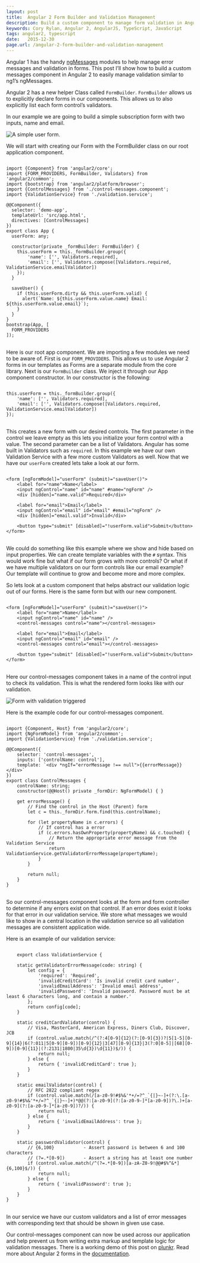 ```yaml
---
layout: post
title:  Angular 2 Form Builder and Validation Management
description: Build a custom component to manage form validation in Angular 2.
keywords: Cory Rylan, Angular 2, AngularJS, TypeScript, JavaScript
tags: angular2, typescript
date:   2015-12-30
page.url: /angular-2-form-builder-and-validation-management
---
```


Angular 1 has the handy <a href="https://docs.angularjs.org/api/ngMessages/directive/ngMessages" target="_blank">ngMessages</a> modules to help manage error messages and validation in forms.
This post I’ll show how to build a custom messages component in Angular 2 to easily manage validation similar to ng1’s ngMessages.

Angular 2 has a new helper Class called <code>FormBuilder</code>. <code>FormBuilder</code> allows us to explicitly declare forms in our components.
This allows us to also explicitly list each form control’s validators.

In our example we are going to build a simple subscription form with two inputs, name and email.

    
<img src="/assets/images/posts/angular-2-form-builder-and-validation-management/form-1.JPG" alt="A simple user form." />

We will start with creating our Form with the FormBuilder class on our root application component.

<pre class="language-javascript">
<code>
import {Component} from 'angular2/core';
import {FORM_PROVIDERS, FormBuilder, Validators} from 'angular2/common';
import {bootstrap} from 'angular2/platform/browser';
import {ControlMessages} from './control-messages.component';
import {ValidationService} from './validation.service';
     
@@Component({
  selector: 'demo-app',
  templateUrl: 'src/app.html',
  directives: [ControlMessages]
})
export class App {
  userForm: any;
  
  constructor(private _formBuilder: FormBuilder) {  
    this.userForm = this._formBuilder.group({
        'name': ['', Validators.required],
        'email': ['', Validators.compose([Validators.required, ValidationService.emailValidator])
    });
  }
  
  saveUser() {
    if (this.userForm.dirty && this.userForm.valid) {
      alert(`Name: ${this.userForm.value.name} Email: ${this.userForm.value.email}`);
    }
  }
}
bootstrap(App, [
  FORM_PROVIDERS
]);
</code>
</pre>

Here is our root app component. We are importing a few modules we need to be aware of.
First is our `FORM_PROVIDERS`. This allows us to use Angular 2 forms in our templates as
Forms are a separate module from the core library. Next is our `FormBuilder` class.
We inject it through our App component constructor. In our constructor is the following:
    
<pre class="language-javascript">
<code>
this.userForm = this._formBuilder.group({
    'name': ['', Validators.required],
    'email': ['', Validators.compose([Validators.required, ValidationService.emailValidator])
});
</code>
</pre>

This creates a new form with our desired controls. The first parameter in the control we leave empty as this
lets you initialize your form control with a value. The second parameter can be a list of Validators.
Angular has some built in Validators such as `required`. In this example we have our own Validation Service
with a few more custom Validators as well. Now that we have our `userForm` created lets take a look at our form.
    
<pre class="language-markup">
<code>
&lt;form [ngFormModel]=&quot;userForm&quot; (submit)=&quot;saveUser()&quot;&gt;
    &lt;label for=&quot;name&quot;&gt;Name&lt;/label&gt;
    &lt;input ngControl=&quot;name&quot; id=&quot;name&quot; #name=&quot;ngForm&quot; /&gt;
    &lt;div [hidden]=&quot;name.valid&quot;&gt;Required&lt;/div&gt;
  
    &lt;label for=&quot;email&quot;&gt;Email&lt;/label&gt;
    &lt;input ngControl=&quot;email&quot; id=&quot;email&quot; #email=&quot;ngForm&quot; /&gt;
    &lt;div [hidden]=&quot;email.valid&quot;&gt;Invalid&lt;/div&gt;
  
    &lt;button type=&quot;submit&quot; [disabled]=&quot;!userForm.valid&quot;&gt;Submit&lt;/button&gt;
&lt;/form&gt;
</code>
</pre>

We could do something like this example where we show and hide based on input properties.
We can create template variables with the `#` syntax. This would work fine but what if
our form grows with more controls? Or what if we have multiple validators on our form
controls like our email example? Our template will continue to grow and become more and more complex.

So lets look at a custom component that helps abstract our validation logic out of our forms.
Here is the same form but with our new component.
    
<pre class="language-markup">
<code>
&lt;form [ngFormModel]=&quot;userForm&quot; (submit)=&quot;saveUser()&quot;&gt;
    &lt;label for=&quot;name&quot;&gt;Name&lt;/label&gt;
    &lt;input ngControl=&quot;name&quot; id=&quot;name&quot; /&gt;
    &lt;control-messages control=&quot;name&quot;&gt;&lt;/control-messages&gt;
    
    &lt;label for=&quot;email&quot;&gt;Email&lt;/label&gt;
    &lt;input ngControl=&quot;email&quot; id=&quot;email&quot; /&gt;
    &lt;control-messages control=&quot;email&quot;&gt;&lt;/control-messages&gt;
    
    &lt;button type=&quot;submit&quot; [disabled]=&quot;!userForm.valid&quot;&gt;Submit&lt;/button&gt;
&lt;/form&gt;
</code>
</pre>

Here our control-messages component takes in a name of the control input to check its validation.
This is what the rendered form looks like with our validation.

<img src="/assets/images/posts/angular-2-form-builder-and-validation-management/form-2.JPG" alt="Form with validation triggered" />

Here is the example code for our control-messages component.
    
<pre class="language-javascript">
<code>
import {Component, Host} from 'angular2/core';
import {NgFormModel} from 'angular2/common';
import {ValidationService} from './validation.service';
     
@@Component({
    selector: 'control-messages',
    inputs: ['controlName: control'],
    template: `&lt;div *ngIf=&quot;errorMessage !== null&quot;&gt;{{errorMessage}}&lt;/div&gt;`
})
export class ControlMessages {
    controlName: string;
    constructor(@@Host() private _formDir: NgFormModel) { }
     
    get errorMessage() {
        // Find the control in the Host (Parent) form
        let c = this._formDir.form.find(this.controlName);
     
        for (let propertyName in c.errors) {
	        // If control has a error
            if (c.errors.hasOwnProperty(propertyName) && c.touched) {
 		        // Return the appropriate error message from the Validation Service
                return ValidationService.getValidatorErrorMessage(propertyName);
            }
        }
        
        return null;
    }
}
</code>
</pre>

So our control-messages component looks at the form and form controller to determine
if any errors exist on that control. If an error does exist it looks for that error
in our validation service. We store what messages we would like to show in a central
location in the validation service so all validation messages are consistent application wide.

Here is an example of our validation service:

<pre class="language-javascript">
<code>
    export class ValidationService {
     
    static getValidatorErrorMessage(code: string) {
        let config = {
            'required': 'Required',
            'invalidCreditCard': 'Is invalid credit card number',
            'invalidEmailAddress': 'Invalid email address',
            'invalidPassword': 'Invalid password. Password must be at least 6 characters long, and contain a number.'
        };
        return config[code];
    }

    static creditCardValidator(control) {
        // Visa, MasterCard, American Express, Diners Club, Discover, JCB
        if (control.value.match(/^(?:4[0-9]{12}(?:[0-9]{3})?|5[1-5][0-9]{14}|6(?:011|5[0-9][0-9])[0-9]{12}|3[47][0-9]{13}|3(?:0[0-5]|[68][0-9])[0-9]{11}|(?:2131|1800|35\d{3})\d{11})$/)) {
            return null;
        } else {
            return { 'invalidCreditCard': true };
        }
    }
     
    static emailValidator(control) {
        // RFC 2822 compliant regex
        if (control.value.match(/[a-z0-9!#$%&'*+/=?^_`{|}~-]+(?:\.[a-z0-9!#$%&'*+/=?^_`{|}~-]+)*@@(?:[a-z0-9](?:[a-z0-9-]*[a-z0-9])?\.)+[a-z0-9](?:[a-z0-9-]*[a-z0-9])?/)) {
            return null;
        } else {
            return { 'invalidEmailAddress': true };
        }
    }
     
    static passwordValidator(control) {
        // {6,100}           - Assert password is between 6 and 100 characters
        // (?=.*[0-9])       - Assert a string has at least one number
        if (control.value.match(/^(?=.*[0-9])[a-zA-Z0-9!@@#$%^&*]{6,100}$/)) {
            return null;
        } else {
            return { 'invalidPassword': true };
        }
    }
}
</code>
</pre>

In our service we have our custom validators and a list of error messages with corresponding text that should
be shown in given use case.

Our control-messages component can now be used across our application and help prevent us from writing extra markup
and template logic for validation messages. There is a working demo of this post on <a href="http://plnkr.co/edit/6RkM0eRftf3KQpoDCktz?p=preview" target="_blank">plunkr</a>.
Read more about Angular 2 forms in the <a href="https://angular.io/docs/ts/latest/guide/forms.html" target="_blank">documentation</a>.